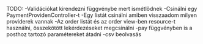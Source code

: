 TODO:
    -Validációkat kirendezni függvénybe mert ismétlődnek
    -Csinálni egy PaymentProvidenController-t
    -Egy listát csinálni amiben visszaadom milyen providerek vannak
    -Az order listát és az order view-ben resource-t használni, összekötött lekérdezéseket megcsinálni
    -pay függvényben is a posthoz tartozó paramétereket átadni
    -csv beolvasás